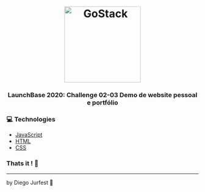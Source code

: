 <h1 align="center">
    <img alt="GoStack" src="https://rocketseat-cdn.s3-sa-east-1.amazonaws.com/bootcamp-header.png" width="200px" />
</h1>

<h3 align="center">
  LaunchBase 2020: Challenge 02-03
  Demo de website pessoal e portfólio
</h3>

### :computer: Technologies

- [JavaScript](https://nodejs.org/en/)
- [HTML](https://expressjs.com/)
- [CSS](https://github.com/remy/nodemon)



### Thats it ! :wave:

---

by Diego Jurfest :tada:
